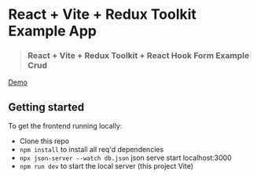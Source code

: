 # React + Vite + Redux Toolkit Example App


> ### React + Vite + Redux Toolkit + React Hook Form Example Crud

[Demo](https://rtk-query-sample-gt1w-n91ytq0ra-huseyin-altun.vercel.app/)

## Getting started

To get the frontend running locally:

-  Clone this repo
- `npm install` to install all req'd dependencies
- `npx json-server --watch db.json` json serve start localhost:3000
- `npm run dev` to start the local server (this project Vite)

